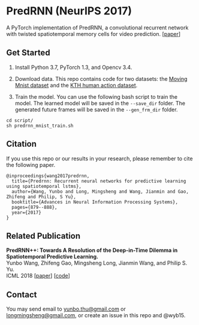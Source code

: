 # PredRNN (NeurIPS 2017)
A PyTorch implementation of PredRNN, a convolutional recurrent network with twisted spatiotemporal memory cells for video prediction. 
[[paper](https://papers.nips.cc/paper/6689-predrnn-recurrent-neural-networks-for-predictive-learning-using-spatiotemporal-lstms)]

## Get Started
1. Install Python 3.7, PyTorch 1.3, and Opencv 3.4.  

2. Download data. This repo contains code for two datasets: the [Moving Mnist dataset](https://1drv.ms/f/s!AuK5cwCfU3__fGzXjcOlzTQw158) and the [KTH human action dataset](http://www.nada.kth.se/cvap/actions/).  

3. Train the model. You can use the following bash script to train the model. The learned model will be saved in the `--save_dir` folder. 
The generated future frames will be saved in the `--gen_frm_dir` folder.  
```
cd script/
sh predrnn_mnist_train.sh
```

## Citation
If you use this repo or our results in your research, please remember to cite the following paper.
```
@inproceedings{wang2017predrnn,
  title={Predrnn: Recurrent neural networks for predictive learning using spatiotemporal lstms},
  author={Wang, Yunbo and Long, Mingsheng and Wang, Jianmin and Gao, Zhifeng and Philip, S Yu},
  booktitle={Advances in Neural Information Processing Systems},
  pages={879--888},
  year={2017}
}
```

## Related Publication
**PredRNN++: Towards A Resolution of the Deep-in-Time Dilemma in Spatiotemporal Predictive Learning.**  
Yunbo Wang, Zhifeng Gao, Mingsheng Long, Jianmin Wang, and Philip S. Yu.  
ICML 2018 [[paper](http://proceedings.mlr.press/v80/wang18b.html)] [[code](https://github.com/Yunbo426/predrnn-pp)]

## Contact
You may send email to yunbo.thu@gmail.com or longmingsheng@gmail.com, or create an issue in this repo and @wyb15. 

 
